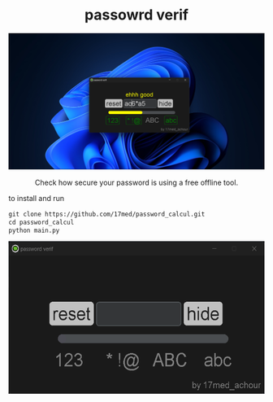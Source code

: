 <h1 style="text-align: center;">passowrd verif</h1>

<center><img src="p2.png"></img></center>
<p align="center">Check how secure your password is using a free offline tool.</p>
to install and run

```shell
git clone https://github.com/17med/password_calcul.git
cd password_calcul
python main.py

```

<p align="center"><img width=600 height=300 src="a1.gif"></img></p>





